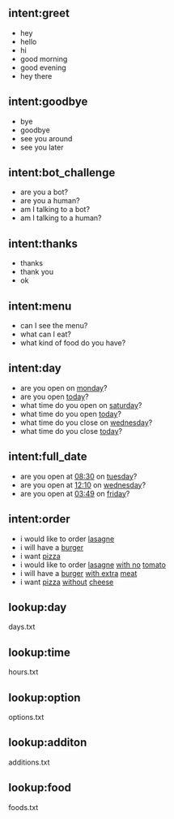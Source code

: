 ## intent:greet
- hey
- hello
- hi
- good morning
- good evening
- hey there

## intent:goodbye
- bye
- goodbye
- see you around
- see you later

## intent:bot_challenge
- are you a bot?
- are you a human?
- am I talking to a bot?
- am I talking to a human?

## intent:thanks
 - thanks 
 - thank you
 - ok

## intent:menu
 - can I see the menu?
 - what can I eat?
 - what kind of food do you have?
 
## intent:day
 - are you open on [monday](day)?
 - are you open [today](day)?
 - what time do you open on [saturday](day)?
 - what time do you open [today](day)?
 - what time do you close on [wednesday](day)?
 - what time do you close [today](day)?
 
## intent:full_date
 - are you open at [08:30](time) on [tuesday](day)?
 - are you open at [12:10](time) on [wednesday](day)?
 - are you open at [03:49](time) on [friday](day)?

## intent:order
 - i would like to order [lasagne](food)
 - i will have a [burger](food)
 - i want [pizza](food)
 - i would like to order [lasagne](food) [with no](option) [tomato](addition)
 - i will have a [burger](food) [with extra](option) [meat](addition)
 - i want [pizza](food) [without](option) [cheese](addition)
 
## lookup:day
   days.txt
 
## lookup:time
   hours.txt

## lookup:option
   options.txt
   
## lookup:additon
   additions.txt

## lookup:food
   foods.txt